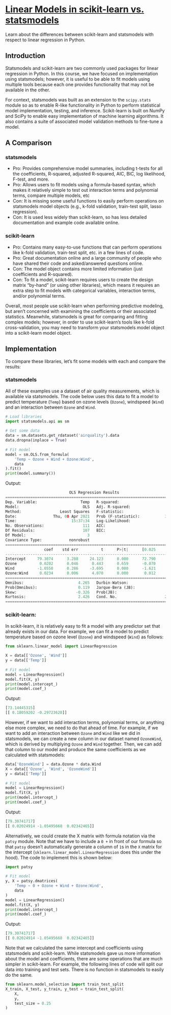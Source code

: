 # [Linear Models in scikit-learn vs. statsmodels](https://www.codecademy.com/courses/linear-regression-mssp/articles/scikit-learn-vs-statsmodels-linear-regression)

Learn about the differences between scikit-learn and statsmodels with respect to linear regression in Python.

## Introduction

Statsmodels and scikit-learn are two commonly used packages for linear regression in Python. 
In this course, we have focused on implementation using statsmodels; 
however, it is useful to be able to fit models using multiple tools because each one provides functionality that may not be available in the other.

For context, statsmodels was built as an extension to the `scipy.stats` module so as to enable R-like functionality in Python to perform statistical model implementation, 
testing, and inference. 
Scikit-learn is built on NumPy and SciPy to enable easy implementation of machine learning algorithms. 
It also contains a suite of associated model validation methods to fine-tune a model.

## A Comparison

### statsmodels
* Pro: Provides comprehensive model summaries, including t-tests for all the coefficients, R-squared, adjusted R-squared, AIC, BIC, log likelihood, F-test, and more.
* Pro: Allows users to fit models using a formula-based syntax, which makes it relatively simple to test out interaction terms and polynomial terms, compare multiple models, etc
* Con: It is missing some useful functions to easily perform operations on statsmodels model objects (e.g., k-fold validation, train-test split, lasso regression).
* Con: It is used less widely than scikit-learn, so has less detailed documentation and example code available online.

### scikit-learn
* Pro: Contains many easy-to-use functions that can perform operations like k-fold validation, train-test split, etc. in a few lines of code.
* Pro: Great documentation online and a large community of people who have shared their code and asked/answered questions online.
* Con: The model object contains more limited information (just coefficients and R-squared).
* Con: To fit a model, scikit-learn requires users to create the design matrix “by-hand” (or using other libraries), 
which means it requires an extra step to fit models with categorical variables, interaction terms, and/or polynomial terms.

Overall, most people use scikit-learn when performing predictive modeling, but aren’t concerned with examining the coefficients or their associated statistics. 
Meanwhile, statsmodels is great for comparing and fitting complex models; 
however, in order to use scikit-learn’s tools like k-fold cross-validation, you may need to transform your statsmodels model object into a scikit-learn model object.

## Implementation

To compare these libraries, let’s fit some models with each and compare the results:

### statsmodels
All of these examples use a dataset of air quality measurements, which is available via statsmodels. 
The code below uses this data to fit a model to predict temperature (`Temp`) based on ozone levels (`Ozone`), windspeed (`Wind`) and an interaction between `Ozone` and `Wind`.
```py
# Load libraries
import statsmodels.api as sm
 
# Get some data
data = sm.datasets.get_rdataset('airquality').data
data.dropna(inplace = True)
 
# Fit model
model = sm.OLS.from_formula(
    'Temp ~ Ozone + Wind + Ozone:Wind', 
    data
).fit()
print(model.summary())
```
Output:
```py
                            OLS Regression Results                            
==============================================================================
Dep. Variable:                   Temp   R-squared:                       0.563
Model:                            OLS   Adj. R-squared:                  0.551
Method:                 Least Squares   F-statistic:                     46.00
Date:                Thu, 08 Apr 2021   Prob (F-statistic):           3.54e-19
Time:                        15:37:34   Log-Likelihood:                -361.26
No. Observations:                 111   AIC:                             730.5
Df Residuals:                     107   BIC:                             741.4
Df Model:                           3                                         
Covariance Type:            nonrobust                                         
==============================================================================
                 coef    std err          t      P>|t|      [0.025      0.975]
------------------------------------------------------------------------------
Intercept     79.3074      3.288     24.123      0.000      72.790      85.825
Ozone          0.0202      0.046      0.443      0.659      -0.070       0.111
Wind          -1.0550      0.286     -3.695      0.000      -1.621      -0.489
Ozone:Wind     0.0234      0.006      4.070      0.000       0.012       0.035
==============================================================================
Omnibus:                        4.265   Durbin-Watson:                   1.169
Prob(Omnibus):                  0.119   Jarque-Bera (JB):                3.491
Skew:                          -0.326   Prob(JB):                        0.175
Kurtosis:                       2.426   Cond. No.                     2.22e+03
==============================================================================
```

### scikit-learn:

In scikit-learn, it is relatively easy to fit a model with any predictor set that already exists in our data. 
For example, we can fit a model to predict temperature based on ozone level (`Ozone`) and windspeed (`Wind`) as follows:
```py
from sklearn.linear_model import LinearRegression
 
X = data[['Ozone', 'Wind']]
y = data[['Temp']]
 
# Fit model
model = LinearRegression()
model.fit(X, y)
print(model.intercept_)
print(model.coef_)
```
Output:
```py
[73.14445315]
[[ 0.18059202 -0.29723628]]
```
However, if we want to add interaction terms, polynomial terms, or anything else more complex, we need to do that ahead of time. 
For example, if we want to add an interaction between `Ozone` and `Wind` like we did in statsmodels, we can create a new column in our dataset named `OzoneWind`, 
which is derived by multiplying `Ozone` and `Wind` together. 
Then, we can add that column to our model and produce the same coefficients as we calculated with statsmodels:
```py
data['OzoneWind'] = data.Ozone * data.Wind
X = data[['Ozone', 'Wind', 'OzoneWind']]
y = data[['Temp']]
 
# Fit model
model = LinearRegression()
model.fit(X, y)
print(model.intercept_)
print(model.coef_)
```
Output:
```py
[79.30741717]
[[ 0.02024914 -1.05495668  0.02342465]]
```
Alternatively, we could create the X matrix with formula notation via the `patsy` module. 
Note that we have to include a `0 +` in front of our formula
so that `patsy` doesn’t automatically generate a column of `1`s in the `X` matrix for the intercept (`sklearn.linear_model.LinearRegression` does this under the hood). 
The code to implement this is shown below:
```py
import patsy
 
# Fit model
y, X = patsy.dmatrices(
    'Temp ~ 0 + Ozone + Wind + Ozone:Wind', 
    data
)
model = LinearRegression() 
model.fit(X, y) 
print(model.intercept_)
print(model.coef_)
```
Output:
```py
[79.30741717]
[[ 0.02024914 -1.05495668  0.02342465]]
```
Note that we calculated the same intercept and coefficients using statsmodels and scikit-learn. While statsmodels gave us more information about the model and coefficients, 
there are some operations that are much simpler in scikit-learn. 
For example, the following lines of code will split our data into training and test sets. 
There is no function in statsmodels to easily do the same.
```py
from sklearn.model_selection import train_test_split
X_train, X_test, y_train, y_test = train_test_split(
    X, 
    y, 
    test_size = 0.25
)
```
